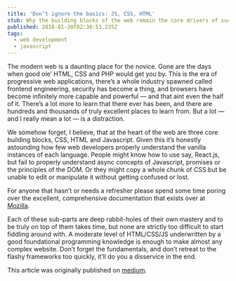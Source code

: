 ```yaml
---
title: 'Don’t ignore the basics: JS, CSS, HTML'
stub: Why the building blocks of the web remain the core drivers of success in the modern web.
published: 2018-01-30T02:30:53.235Z
tags:
  - web development
  - javascript
---
```


The modern web is a daunting place for the novice. Gone are the days when good ole’ HTML, CSS and PHP would get you by. This is the era of progressive web applications, there’s a whole industry spawned called frontend engineering, security has become a thing, and browsers have become infinitely more capable and powerful — and that aint even the half of it. There’s a lot more to learn that there ever has been, and there are hundreds and thousands of truly excellent places to learn from. But a lot — and I really mean a lot — is a distraction.

We somehow forget, I believe, that at the heart of the web are three core building blocks, CSS, HTML and Javascript. Given this it’s honestly astounding how few web developers properly understand the vanilla instances of each language. People might know how to use say, React.js, but fail to properly understand async concepts of Javascript, promises or the principles of the DOM. Or they might copy a whole chunk of CSS but be unable to edit or manipulate it without getting confused or lost.

For anyone that hasn’t or needs a refresher please spend some time poring over the excellent, comprehensive documentation that exists over at [Mozilla](https://developer.mozilla.org/en-US/docs/Web).

Each of these sub-parts are deep rabbit-holes of their own mastery and to be truly on top of them takes time, but none are strictly too difficult to start fiddling around with. A moderate level of HTML/CSS/JS underwritten by a good foundational programming knowledge is enough to make almost any complex website. Don’t forget the fundamentals, and don’t retreat to the flashy frameworks too quickly, it’ll do you a disservice in the end.

This article was originally published on [medium](https://medium.com/p/563fdcd6fe2e).
